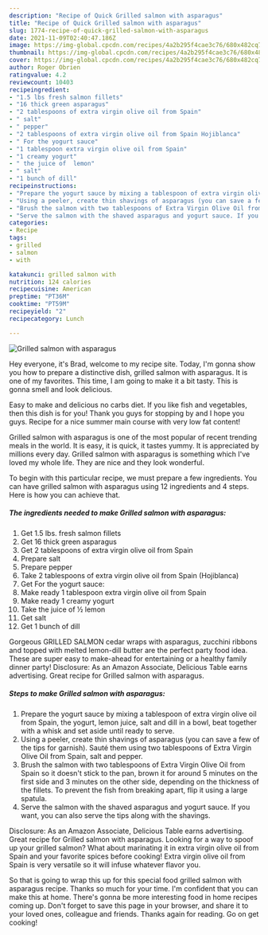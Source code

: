 ```yaml
---
description: "Recipe of Quick Grilled salmon with asparagus"
title: "Recipe of Quick Grilled salmon with asparagus"
slug: 1774-recipe-of-quick-grilled-salmon-with-asparagus
date: 2021-11-09T02:40:47.186Z
image: https://img-global.cpcdn.com/recipes/4a2b295f4cae3c76/680x482cq70/grilled-salmon-with-asparagus-recipe-main-photo.jpg
thumbnail: https://img-global.cpcdn.com/recipes/4a2b295f4cae3c76/680x482cq70/grilled-salmon-with-asparagus-recipe-main-photo.jpg
cover: https://img-global.cpcdn.com/recipes/4a2b295f4cae3c76/680x482cq70/grilled-salmon-with-asparagus-recipe-main-photo.jpg
author: Roger Obrien
ratingvalue: 4.2
reviewcount: 10403
recipeingredient:
- "1.5 lbs fresh salmon fillets"
- "16 thick green asparagus"
- "2 tablespoons of extra virgin olive oil from Spain"
- " salt"
- " pepper"
- "2 tablespoons of extra virgin olive oil from Spain Hojiblanca"
- " For the yogurt sauce"
- "1 tablespoon extra virgin olive oil from Spain"
- "1 creamy yogurt"
- " the juice of  lemon"
- " salt"
- "1 bunch of dill"
recipeinstructions:
- "Prepare the yogurt sauce by mixing a tablespoon of extra virgin olive oil from Spain, the yogurt, lemon juice, salt and dill in a bowl, beat together with a whisk and set aside until ready to serve."
- "Using a peeler, create thin shavings of asparagus (you can save a few of the tips for garnish). Sauté them using two tablespoons of Extra Virgin Olive Oil from Spain, salt and pepper."
- "Brush the salmon with two tablespoons of Extra Virgin Olive Oil from Spain so it doesn&#39;t stick to the pan, brown it for around 5 minutes on the first side and 3 minutes on the other side, depending on the thickness of the fillets. To prevent the fish from breaking apart, flip it using a large spatula."
- "Serve the salmon with the shaved asparagus and yogurt sauce. If you want, you can also serve the tips along with the shavings."
categories:
- Recipe
tags:
- grilled
- salmon
- with

katakunci: grilled salmon with 
nutrition: 124 calories
recipecuisine: American
preptime: "PT36M"
cooktime: "PT59M"
recipeyield: "2"
recipecategory: Lunch

---
```



![Grilled salmon with asparagus](https://img-global.cpcdn.com/recipes/4a2b295f4cae3c76/680x482cq70/grilled-salmon-with-asparagus-recipe-main-photo.jpg)

Hey everyone, it's Brad, welcome to my recipe site. Today, I'm gonna show you how to prepare a distinctive dish, grilled salmon with asparagus. It is one of my favorites. This time, I am going to make it a bit tasty. This is gonna smell and look delicious.

Easy to make and delicious no carbs diet. If you like fish and vegetables, then this dish is for you! Thank you guys for stopping by and I hope you guys. Recipe for a nice summer main course with very low fat content!

Grilled salmon with asparagus is one of the most popular of recent trending meals in the world. It is easy, it is quick, it tastes yummy. It is appreciated by millions every day. Grilled salmon with asparagus is something which I've loved my whole life. They are nice and they look wonderful.


To begin with this particular recipe, we must prepare a few ingredients. You can have grilled salmon with asparagus using 12 ingredients and 4 steps. Here is how you can achieve that.

<!--inarticleads1-->

##### The ingredients needed to make Grilled salmon with asparagus:

1. Get 1.5 lbs. fresh salmon fillets
1. Get 16 thick green asparagus
1. Get 2 tablespoons of extra virgin olive oil from Spain
1. Prepare  salt
1. Prepare  pepper
1. Take 2 tablespoons of extra virgin olive oil from Spain (Hojiblanca)
1. Get  For the yogurt sauce:
1. Make ready 1 tablespoon extra virgin olive oil from Spain
1. Make ready 1 creamy yogurt
1. Take  the juice of ½ lemon
1. Get  salt
1. Get 1 bunch of dill


Gorgeous GRILLED SALMON cedar wraps with asparagus, zucchini ribbons and topped with melted lemon-dill butter are the perfect party food idea. These are super easy to make-ahead for entertaining or a healthy family dinner party! Disclosure: As an Amazon Associate, Delicious Table earns advertising. Great recipe for Grilled salmon with asparagus. 

<!--inarticleads2-->

##### Steps to make Grilled salmon with asparagus:

1. Prepare the yogurt sauce by mixing a tablespoon of extra virgin olive oil from Spain, the yogurt, lemon juice, salt and dill in a bowl, beat together with a whisk and set aside until ready to serve.
1. Using a peeler, create thin shavings of asparagus (you can save a few of the tips for garnish). Sauté them using two tablespoons of Extra Virgin Olive Oil from Spain, salt and pepper.
1. Brush the salmon with two tablespoons of Extra Virgin Olive Oil from Spain so it doesn&#39;t stick to the pan, brown it for around 5 minutes on the first side and 3 minutes on the other side, depending on the thickness of the fillets. To prevent the fish from breaking apart, flip it using a large spatula.
1. Serve the salmon with the shaved asparagus and yogurt sauce. If you want, you can also serve the tips along with the shavings.


Disclosure: As an Amazon Associate, Delicious Table earns advertising. Great recipe for Grilled salmon with asparagus. Looking for a way to spoof up your grilled salmon? What about marinating it in extra virgin olive oil from Spain and your favorite spices before cooking! Extra virgin olive oil from Spain is very versatile so it will infuse whatever flavor you. 

So that is going to wrap this up for this special food grilled salmon with asparagus recipe. Thanks so much for your time. I'm confident that you can make this at home. There's gonna be more interesting food in home recipes coming up. Don't forget to save this page in your browser, and share it to your loved ones, colleague and friends. Thanks again for reading. Go on get cooking!
